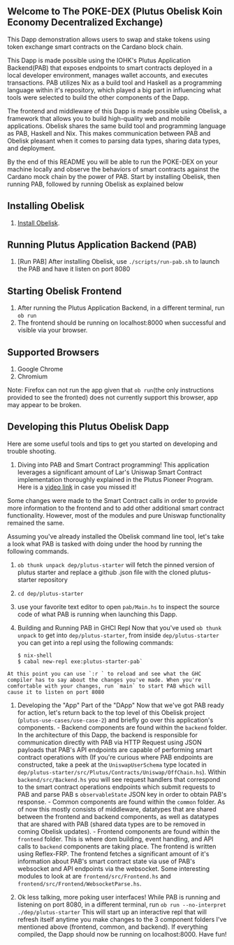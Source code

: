 ## Welcome to The POKE-DEX (Plutus Obelisk Koin Economy Decentralized Exchange)

This Dapp demonstration allows users to swap and stake tokens using token exchange smart contracts on the Cardano block chain.

This Dapp is made possible using the IOHK's Plutus Application Backend(PAB) that exposes endpoints to smart contracts deployed in a local developer environment, manages wallet accounts, and executes transactions. PAB utilizes Nix as a build tool and Haskell as a programming language within it's repository, which played a big part in influencing what tools were selected to build the other components of the Dapp.

The frontend and middleware of this Dapp is made possible using Obelisk, a framework that allows you to build high-quality web and mobile applications. Obelisk shares the same build tool and programming language as PAB, Haskell and Nix. This makes communication between PAB and Obelisk pleasant when it comes to parsing data types, sharing data types, and deployment.

By the end of this README you will be able to run the POKE-DEX on your machine locally and observe the behaviors of smart contracts against the Cardano mock chain by the power of PAB. Start by installing Obelisk, then running PAB, followed by running Obelisk as explained below

## Installing Obelisk

1. [Install Obelisk](https://github.com/obsidiansystems/obelisk#installing-obelisk).

##  Running Plutus Application Backend (PAB)

1. [Run PAB] After installing Obelisk, use `./scripts/run-pab.sh` to launch the PAB and have it listen on port 8080

##  Starting Obelisk Frontend

  1. After running the Plutus Application Backend, in a different terminal, run `ob run`
  1. The frontend should be running on localhost:8000 when successful and visible via your browser.

##  Supported Browsers
  1. Google Chrome
  1. Chromium

  Note: Firefox can not run the app given that `ob run`(the only instructions provided to see the fronted) does not currently support this browser, app may appear to be broken.

##  Developing this Plutus Obelisk Dapp

  Here are some useful tools and tips to get you started on developing and trouble shooting.
  1. Diving into PAB and Smart Contract programming!
    This application leverages a significant amount of Lar's Uniswap Smart Contract implementation thoroughly explained in the Plutus Pioneer Program. Here is a [video link](https://www.youtube.com/watch?v=Dg36h9YPMz4) in case you missed it! 

  Some changes were made to the Smart Contract calls in order to provide more information to the frontend and to add other additional smart contract functionality. However, most of the modules and pure Uniswap functionality remained the same.

  Assuming you've already installed the Obelisk command line tool, let's take a look what PAB is tasked with doing under the hood by running the following commands.
  1. `ob thunk unpack dep/plutus-starter` will fetch the pinned version of plutus starter and replace a github .json file with the cloned plutus-starter repository
  1. `cd dep/plutus-starter`
  1. use your favorite text editor to open `pab/Main.hs` to inspect the source code of what PAB is running when launching this Dapp.
  1. Building and Running PAB in GHCI Repl
    Now that you've used `ob thunk unpack` to get into `dep/plutus-starter`, from inside `dep/plutus-starter` you can get into a repl using the following commands:
    
      ```
      $ nix-shell
      $ cabal new-repl exe:plutus-starter-pab`
      ```
    At this point you can use `:r ` to reload and see what the GHC compiler has to say about the changes you've made. When you're comfortable with your changes, run `main` to start PAB which will cause it to listen on port 8080

  1. Developing the "App" Part of the "DApp"
    Now that we've got PAB ready for action, let's return back to the top level of this Obelisk project (`plutus-use-cases/use-case-2`) and briefly go over this application's components.
    - Backend components are found within the `backend` folder. In the architecture of this Dapp, the backend is responsible for communication directly with PAB via HTTP Request using JSON payloads that PAB's API endpoints are capable of performing smart contract operations with (If you're curious where PAB endpoints are constructed, take a peek at the `UniswapUserSchema` type located in `dep/plutus-starter/src/Plutus/Contracts/Uniswap/OffChain.hs`). Within `backend/src/Backend.hs` you will see request handlers that correspond to the smart contract operations endpoints which submit requests to PAB and parse PAB
    s `observableState` JSON key in order to obtain PAB's response.
    - Common components are found within the `common` folder. As of now this mostly consists of middleware, datatypes that are shared between the frontend and backend components, as well as datatypes that are shared with PAB (shared data types are to be removed in coming Obelisk updates).
    - Frontend components are found within the `frontend` folder. This is where dom building, event handling, and API calls to `backend` components are taking place. The frontend is written using Reflex-FRP. The frontend fetches a significant amount of it's information about PAB's smart contract state via use of PAB's websocket and API endpoints via the websocket. Some interesting modules to look at are `frontend/src/Frontend.hs` and `frontend/src/Frontend/WebsocketParse.hs`.

  1. Ok less talking, more poking user interfaces! While PAB is running and listening on port 8080, in a different terminal, run `ob run --no-interpret ./dep/plutus-starter`
    This will start up an interactive repl that will refresh itself anytime you make changes to the 3 component folders I've mentioned above (frontend, common, and backend). If everything compiled, the Dapp should now be running on localhost:8000. Have fun!
